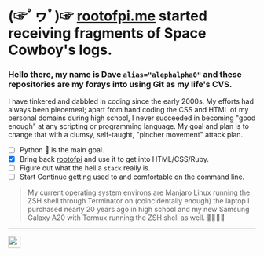 #  (☞ﾟヮﾟ)☞ [rootofpi.me](https://rootofpi.me) started receiving fragments of Space Cowboy's logs. 
### Hello there, my name is Dave `alias="alephalpha0"` and these repositories are my forays into using Git as my life's CVS. 
I have tinkered and dabbled in coding since the early 2000s. My efforts had always been piecemeal; apart from hand coding the CSS and HTML of my personal domains during high school, I never succeeded in becoming "good enough" at any scripting or programming language.
My goal and plan is to change that with a clumsy, self-taught, "pincher movement" attack plan.

- [ ] Python :snake: is the main goal.
- [x] Bring back [rootofpi](https://rootofpi.me) and use it to get into HTML/CSS/Ruby. 
- [ ] Figure out what the hell a `stack` really is. 
- [ ] ~~Start~~ Continue getting used to and comfortable on the command line. 

> My current operating system environs are Manjaro Linux running the ZSH 
> shell through Terminator on (coincidentally enough) the laptop I 
> purchased nearly 20 years ago in high school and my new Samsung Galaxy 
> A20 with Termux running the ZSH shell as well.
> 🚀🚀🚀🚀

---

<a href="https://dev.to/alephalpha0"><img src="https://img.shields.io/badge/DEV.TO-%230A0A0A.svg?&style=for-the-badge&logo=dev-dot-to&logoColor=white" height=25></a>
